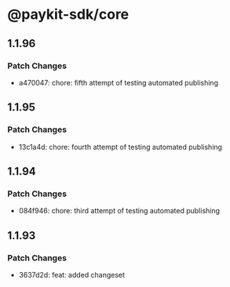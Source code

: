 # @paykit-sdk/core

## 1.1.96

### Patch Changes

- a470047: chore: fifth attempt of testing automated publishing

## 1.1.95

### Patch Changes

- 13c1a4d: chore: fourth attempt of testing automated publishing

## 1.1.94

### Patch Changes

- 084f946: chore: third attempt of testing automated publishing

## 1.1.93

### Patch Changes

- 3637d2d: feat: added changeset
